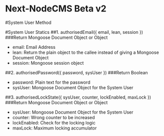 Next-NodeCMS Beta v2
===================================

#System User Method


#System User Statics
##1. authorisedEmail({ email, lean, session })
###Return Mongoose Document Object or Object
- email: Email Address
- lean: Return the plain object to the callee instead of giving a Mongoose Document Object
- session: Mongoose session object

##2. authorisedPassword({ password, sysUser })
###Return Boolean
- password: Plain text for the password
- sysUser: Mongoose Document Object for the System User

##3. authorisedLockState({ sysUser, counter, lockEnabled, maxLock })
###Return Mongoose Document Object or Object
- sysUser: Mongoose Document Object for the System User
- counter: Wrong counter to be increased
- lockEnabled: Check for the locking logic
- maxLock: Maximum locking accumulator

